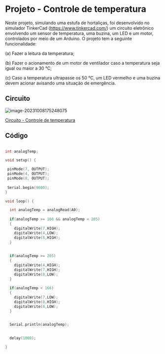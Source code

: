 # Projeto - Controle de temperatura

Neste projeto, simulando uma estufa de hortaliças, foi desenvolvido no simulador TinkerCad (https://www.tinkercad.com/) um circuito eletrônico envolvendo um sensor de temperatura, uma buzina, um LED e um motor, controlados por meio de um Arduino. O projeto tem a seguinte funcionalidade:

(a) Fazer a leitura da temperatura;

(b) Fazer o acionamento de um motor de ventilador caso a temperatura seja igual ou maior a 30 °C;

(c) Caso a temperatura ultrapasse os 50 °C, um LED vermelho e uma buzina devem acionar avisando uma situação de emergência.



## Circuito

![image-20231008175248075](C:\Users\Lohan\AppData\Roaming\Typora\typora-user-images\image-20231008175248075.png)

[Circuito - Controle de temperatura](https://www.tinkercad.com/things/indk6247VXq?sharecode=RavtWvPjDJpf9-8u52gLcthKCSRvj84CN2Go3aO9l2E)

## Código

```c++

int analogTemp;

void setup() {

 pinMode(7, OUTPUT);
 pinMode(4, OUTPUT);
 pinMode(8, OUTPUT);
  
 Serial.begin(9600);
}

void loop() {

  int analogTemp = analogRead(A0);
  
  if(analogTemp >= 166 && analogTemp < 205)
  {    
    digitalWrite(7,HIGH);
    digitalWrite(4,LOW);
    digitalWrite(8,HIGH);
  }
  
  
  if(analogTemp >= 205)
  {
    digitalWrite(4,HIGH);
    digitalWrite(7,HIGH);
    digitalWrite(8,LOW);
  }
  
  if(analogTemp < 166)
  {
    digitalWrite(7,LOW);
    digitalWrite(8,HIGH);
    digitalWrite(4,LOW);
  }
  

  Serial.println(analogTemp);

    
  delay(1000);

}

```

